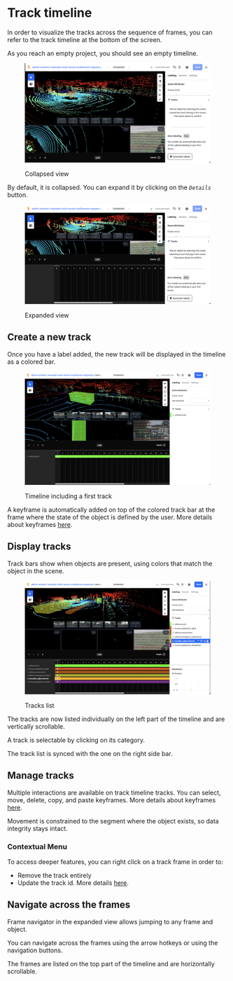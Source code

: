 # Track timeline

In order to visualize the tracks across the sequence of frames, you can refer to the track timeline at the bottom of the screen.



As you reach an empty project, you should see an empty timeline.

<figure><img src="../../.gitbook/assets/Screenshot 2025-08-26 at 15.29.57.png" alt=""><figcaption><p>Collapsed view</p></figcaption></figure>

By default, it is collapsed. You can expand it by clicking on the _`Details`_ button.

<figure><img src="../../.gitbook/assets/Screenshot 2025-08-26 at 15.30.11.png" alt=""><figcaption><p>Expanded view</p></figcaption></figure>

## Create a new track

Once you have a label added, the new track will be displayed in the timeline as a colored bar.&#x20;

<figure><img src="../../.gitbook/assets/Screenshot 2025-08-26 at 15.39.29.png" alt=""><figcaption><p>Timeline including a first track</p></figcaption></figure>

A keyframe is automatically added on top of the colored track bar at the frame where the state of the object is defined by the user. More details about keyframes [here](use-keyframe-interpolation.md).



## Display tracks

Track bars show when objects are present, using colors that match the object in the scene.

<figure><img src="../../.gitbook/assets/Screenshot 2025-08-26 at 16.01.57.png" alt=""><figcaption><p>Tracks list</p></figcaption></figure>

The tracks are now listed individually on the left part of the timeline and are vertically scrollable.

A track is selectable by clicking on its category.&#x20;

The track list is synced with the one on the right side bar.



## Manage tracks

Multiple interactions are available on track timeline tracks. You can select, move, delete, copy, and paste keyframes. More details about keyframes [here](use-keyframe-interpolation.md).

Movement is constrained to the segment where the object exists, so data integrity stays intact.



### Contextual Menu

To access deeper features, you can right click on a track frame in order to:

* Remove the track entirely
* Update the track id. More details [here](use-track-ids-in-sequences.md).



## Navigate across the frames

Frame navigator in the expanded view allows jumping to any frame and object.

You can navigate across the frames using the arrow hotkeys or using the navigation buttons.

The frames are listed on the top part of the timeline and are horizontally scrollable.









